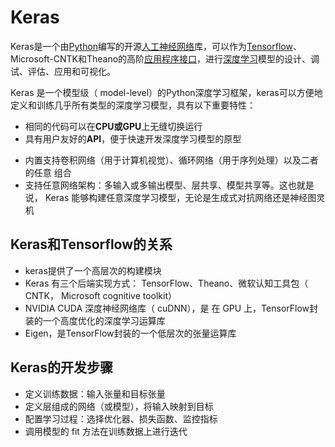 # Keras



Keras是一个由[Python](https://baike.baidu.com/item/Python/407313?fromModule=lemma_inlink)编写的开源[人工神经网络](https://baike.baidu.com/item/人工神经网络/382460?fromModule=lemma_inlink)库，可以作为[Tensorflow](https://baike.baidu.com/item/Tensorflow/18828108?fromModule=lemma_inlink)、Microsoft-CNTK和Theano的高阶[应用程序接口](https://baike.baidu.com/item/应用程序接口/10418844?fromModule=lemma_inlink)，进行[深度学习](https://baike.baidu.com/item/深度学习/3729729?fromModule=lemma_inlink)模型的设计、调试、评估、应用和可视化。  



Keras 是一个模型级（ model-level）的Python深度学习框架，keras可以方便地定义和训练几乎所有类型的深度学习模型，具有以下重要特性：  

* 相同的代码可以在**CPU或GPU**上无缝切换运行
* 具有用户友好的**API**，便于快速开发深度学习模型的原型

- 内置支持卷积网络（用于计算机视觉）、循环网络（用于序列处理）以及二者的任意
  组合
- 支持任意网络架构：多输入或多输出模型、层共享、模型共享等。这也就是说， Keras
  能够构建任意深度学习模型，无论是生成式对抗网络还是神经图灵机

## Keras和Tensorflow的关系

* keras提供了一个高层次的构建模块
* Keras 有三个后端实现方式： TensorFlow、Theano、微软认知工具包（ CNTK， Microsoft cognitive toolkit）
* NVIDIA CUDA 深度神经网络库（ cuDNN），是 在 GPU 上，TensorFlow封装的一个高度优化的深度学习运算库
* Eigen，是TensorFlow封装的一个低层次的张量运算库



## Keras的开发步骤

* 定义训练数据：输入张量和目标张量
* 定义层组成的网络（或模型），将输入映射到目标
* 配置学习过程：选择优化器、损失函数、监控指标
* 调用模型的 fit 方法在训练数据上进行迭代
